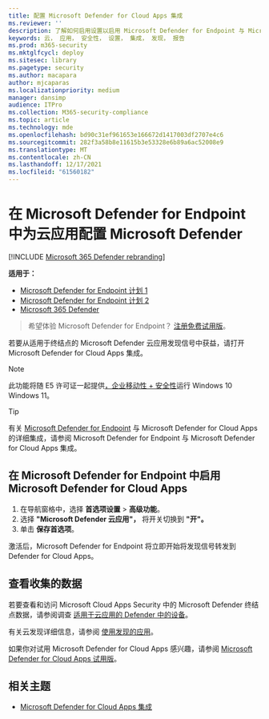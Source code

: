 ```yaml
---
title: 配置 Microsoft Defender for Cloud Apps 集成
ms.reviewer: ''
description: 了解如何启用设置以启用 Microsoft Defender for Endpoint 与 Microsoft Defender for Cloud Apps 集成。
keywords: 云， 应用， 安全性， 设置， 集成， 发现， 报告
ms.prod: m365-security
ms.mktglfcycl: deploy
ms.sitesec: library
ms.pagetype: security
ms.author: macapara
author: mjcaparas
ms.localizationpriority: medium
manager: dansimp
audience: ITPro
ms.collection: M365-security-compliance
ms.topic: article
ms.technology: mde
ms.openlocfilehash: bd90c31ef961653e166672d1417003df2707e4c6
ms.sourcegitcommit: 282f3a58b8e11615b3e53328e6b89a6ac52008e9
ms.translationtype: MT
ms.contentlocale: zh-CN
ms.lasthandoff: 12/17/2021
ms.locfileid: "61560182"
---
```

# <a name="configure-microsoft-defender-for-cloud-apps-in-microsoft-defender-for-endpoint"></a>在 Microsoft Defender for Endpoint 中为云应用配置 Microsoft Defender

[!INCLUDE [Microsoft 365 Defender rebranding](../../includes/microsoft-defender.md)]

**适用于：**
- [Microsoft Defender for Endpoint 计划 1](https://go.microsoft.com/fwlink/p/?linkid=2154037)
- [Microsoft Defender for Endpoint 计划 2](https://go.microsoft.com/fwlink/p/?linkid=2154037)
- [Microsoft 365 Defender](https://go.microsoft.com/fwlink/?linkid=2118804)

> 希望体验 Microsoft Defender for Endpoint？ [注册免费试用版](https://signup.microsoft.com/create-account/signup?products=7f379fee-c4f9-4278-b0a1-e4c8c2fcdf7e&ru=https://aka.ms/MDEp2OpenTrial?ocid=docs-wdatp-exposedapis-abovefoldlink)。

若要从适用于终结点的 Microsoft Defender 云应用发现信号中获益，请打开 Microsoft Defender for Cloud Apps 集成。

> [!NOTE]
> 此功能将随 E5 许可证一起提供[，企业移动性 + 安全性](https://www.microsoft.com/cloud-platform/enterprise-mobility-security)运行 Windows 10 Windows 11。

> [!TIP]
> 有关 [Microsoft Defender for Endpoint](/cloud-app-security/mde-integration) 与 Microsoft Defender for Cloud Apps 的详细集成，请参阅 Microsoft Defender for Endpoint 与 Microsoft Defender for Cloud Apps 集成。

## <a name="enable-microsoft-defender-for-cloud-apps-in-microsoft-defender-for-endpoint"></a>在 Microsoft Defender for Endpoint 中启用 Microsoft Defender for Cloud Apps

1. 在导航窗格中，选择 **首选项设置** \> **高级功能**。
2. 选择 **"Microsoft Defender 云应用"，** 将开关切换到 **"开"。**
3. 单击 **保存首选项**。

激活后，Microsoft Defender for Endpoint 将立即开始将发现信号转发到 Defender for Cloud Apps。

## <a name="view-the-data-collected"></a>查看收集的数据

若要查看和访问 Microsoft Cloud Apps Security 中的 Microsoft Defender 终结点数据，请参阅调查 [适用于云应用的 Defender 中的设备](/cloud-app-security/mde-integration#investigate-devices-in-cloud-app-security)。

有关云发现详细信息，请参阅 [使用发现的应用](/cloud-app-security/discovered-apps)。

如果你对试用 Microsoft Defender for Cloud Apps 感兴趣，请参阅 [Microsoft Defender for Cloud Apps 试用版](https://signup.microsoft.com/Signup?OfferId=757c4c34-d589-46e4-9579-120bba5c92ed&ali=1)。

## <a name="related-topic"></a>相关主题

- [Microsoft Defender for Cloud Apps 集成](microsoft-cloud-app-security-integration.md)
